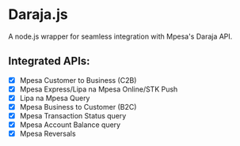 # Daraja.js

A node.js wrapper for seamless integration with Mpesa's Daraja API.

## Integrated APIs:

- [x] Mpesa Customer to Business (C2B)
- [x] Mpesa Express/Lipa na Mpesa Online/STK Push
- [x] Lipa na Mpesa Query
- [x] Mpesa Business to Customer (B2C)
- [x] Mpesa Transaction Status query
- [x] Mpesa Account Balance query
- [x] Mpesa Reversals
